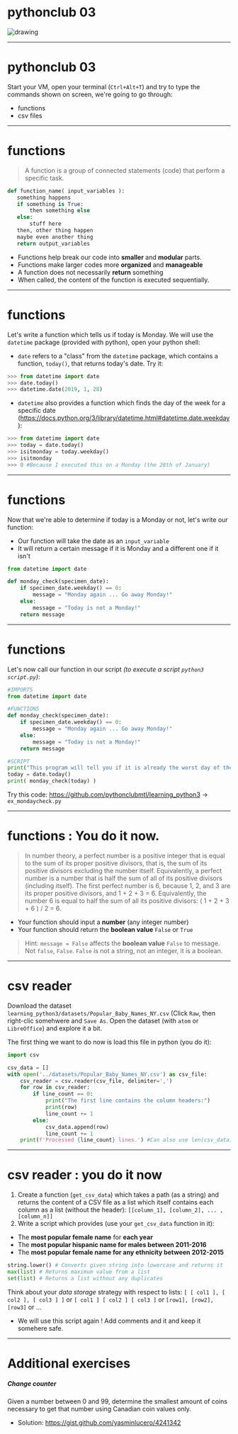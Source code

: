 <!-- $theme: default -->
<!-- footer: #pythonclub - 03  -->
<!-- $size: 16:9 -->

# pythonclub 03

<img src="images/importantigravity.PNG" alt="drawing" />

<!-- footer: Try it in your python3 console !  -->

---

# pythonclub 03

Start your VM, open your terminal (`Ctrl+Alt+T`) and try to type the commands shown on screen, we're going to go through:

* functions
* csv files


---

# functions

> A function is a group of connected statements (code) that perform a specific task.

```python
def function_name( input_variables ):
   something happens
   if something is True:
       then something else
   else:
       stuff here
   then, other thing happen
   maybe even another thing
   return output_variables
```

* Functions help break our code into **smaller** and **modular** parts. 
* Functions make larger codes more **organized** and **manageable**
* A function does not necessarily **return** something
* When called, the content of the function is executed sequentially.

---

# functions

Let's write a function which tells us if today is Monday.
We will use the `datetime` package (provided with python), open your python shell:

* `date` refers to a "class" from the `datetime` package, which contains a function, `today()`, that returns today's date. Try it:

```python
>>> from datetime import date
>>> date.today()
>>> datetime.date(2019, 1, 28)
```
* `datetime` also provides a function which finds the day of the week for a specific date (https://docs.python.org/3/library/datetime.html#datetime.date.weekday):
```python
>>> from datetime import date
>>> today = date.today()
>>> isitmonday = today.weekday()
>>> isitmonday
>>> 0 #Because I executed this on a Monday (the 28th of January)
```
<!-- *footer:   -->

---

# functions

Now that we're able to determine if today is a Monday or not, let's write our function:

* Our function will take the date as an `input_variable`
* It will return a certain message if it is Monday and a different one if it isn't

```python
from datetime import date

def monday_check(specimen_date):
    if specimen_date.weekday() == 0:
        message = "Monday again ... Go away Monday!"
    else:
        message = "Today is not a Monday!"
    return message
```
---

# functions
Let's now call our function in our script *(to execute a script `python3 script.py`)*:
```python
#IMPORTS
from datetime import date

#FUNCTIONS
def monday_check(specimen_date):
    if specimen_date.weekday() == 0:
        message = "Monday again ... Go away Monday!"
    else:
        message = "Today is not a Monday!"
    return message

#SCRIPT
print("This program will tell you if it is already the worst day of the week.")
today = date.today()
print( monday_check(today) )
```
Try this code: https://github.com/pythonclubmtl/learning_python3 -> `ex_mondaycheck.py`
 
---
 
 # functions : You do it now.
 
 > In number theory, a perfect number is a positive integer that is equal to the sum of its proper positive divisors, that is, the sum of its positive divisors excluding the number itself. Equivalently, a perfect number is a number that is half the sum of all of its positive divisors (including itself).
>The first perfect number is 6, because 1, 2, and 3 are its proper positive divisors, and 1 + 2 + 3 = 6. 
>Equivalently, the number 6 is equal to half the sum of all its positive divisors: ( 1 + 2 + 3 + 6 ) / 2 = 6. 
 
* Your function should input a **number** (any integer number)
* Your function should return the **boolean value** `False` or `True`

> Hint: `message = False` affects the **boolean value** `False` to message. Not `false`, `False`. `False` is not a string, not an integer, it is a boolean.
 
<!-- *footer: Solution : https://www.w3resource.com/python-exercises/python-functions-exercise-11.php  -->

---

# csv reader 

Download the dataset `learning_python3/datasets/Popular_Baby_Names_NY.csv`
(Click `Raw`, then right-clic somehwere and `Save As`.
Open the dataset (with `atom` or `LibreOffice`) and explore it a bit.

The first thing we want to do now is load this file in python (you do it):
```python
import csv

csv_data = []
with open('../datasets/Popular_Baby_Names_NY.csv') as csv_file:
    csv_reader = csv.reader(csv_file, delimiter=',')
    for row in csv_reader:
        if line_count == 0:
        	print("The first line contains the column headers:")
            print(row)
            line_count += 1
        else:
        	csv_data.append(row)
            line_count += 1
    print(f'Processed {line_count} lines.') #Can also use len(csv_data)
```

<!-- *footer: -->

---

# csv reader : you do it now

1. Create a function (`get_csv_data`) which takes a path (as a string) and returns the content of a CSV file as a list which itself contains each column as a list (without the header): `[[column_1], [column_2], ... , [column_n]]`
2. Write a script which provides (use your `get_csv_data` function in it):
* The **most popular female name** for **each year**
* The **most popular hispanic name for males between 2011-2016** 
* The **most popular female name for any ethnicity between 2012-2015**

```python
string.lower() # Converts given string into lowercase and returns it
max(list) # Returns maximum value from a list
set(list) # Returns a list without any duplicates
```

Think about your *data storage* strategy with respect to lists: 
`[ [ col1 ], [ col2 ], [ col3 ] ]` or `[ col1 ] [ col2 ] [ col3 ]` or `[row1], [row2], [row3]` or ...
* We will use this script again ! Add comments and it and keep it somehere safe. 

<!-- *footer: -->

---

# Additional exercises

##### Change counter
Given a number between 0 and 99, determine the smallest amount of coins necessary to get that number using Canadian coin values only. 
* Solution: https://gist.github.com/yasminlucero/4241342
 